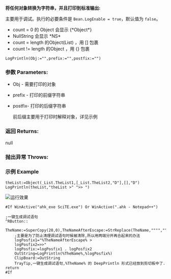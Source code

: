 **将任何对象转换为字符串，并且打印到标准输出:**

主要用于调试。执行的必要条件是 `Bean.LogEnable = true`，默认值为 `false`。

- count = 0 的 Object 会显示 {\*Object\*}
- NullString 会显示 \*NS\*
- count = length 的Object(List) ，用 [] 包裹
- count != length 的Object ，用 {} 包裹

```autohotkey
LogPrintln(Obj:="",prefix:="",postfix:="")
```

### 参数 Parameters: 

- Obj - 需要打印的对象

- prefix - 打印的前缀字符串

- postfix- 打印的后缀字符串

  前后缀主要用于打印时解释对象，详见示例

### 返回 Returns: 

null

### 抛出异常 Throws: 
### 示例 Example
```autohotkey
theList:=Object(_List.TheList1,[_List.TheList2,"D"],[],"D")
LogPrintln(theList,"theList >" ">> ")
```

![运行效果](https://raw.githubusercontent.com/Oilj/GitHubPictureBed/master/image_4.png)

```autohotkey
#If WinActive("ahk_exe SciTE.exe") Or WinActive(".ahk - Notepad++")

;一键生成调试语句
^RButton::
	TheName:=SuperCopy(20,0),TheNameAfterEscape:=StrReplace(TheName,"""","""""") 
	;主要是为了防止清理调试语句时候被清除,所以用两端分开再合起来的办法
	logPosfix1="%TheNameAfterEscape% >
	logPosfix2=>>"
	logPosfix:=logPosfix1 . logPosfix2
	OutString=LogPrintln(%TheName%,%logPosfix%)
	ClipBoard:=OutString
	TrayTip,一键生成调试语句,%TheName% 的 DeepPrintln 形式已经放到剪切板中了.
return
#If
```